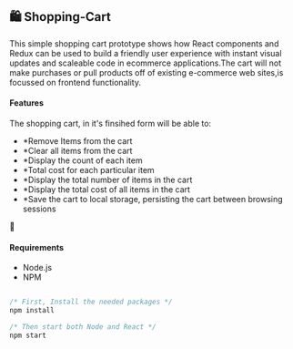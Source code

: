 ## 🛍️ **Shopping-Cart**

This simple shopping cart prototype shows how React components and Redux can be used to build a friendly user experience with instant visual updates and scaleable code in ecommerce applications.The cart will not make purchases or pull products off of existing e-commerce web sites,is focussed on frontend functionality. 

#### Features

The shopping cart, in it's finsihed form will be able to:
- *Remove Items from the cart
- *Clear all items from the cart
- *Display the count of each item
- *Total cost for each particular item
- *Display the total number of items in the cart
- *Display the total cost of all items in the cart
- *Save the cart to local storage, persisting the cart between browsing sessions

📌
#### Requirements

- Node.js
- NPM

```javascript

/* First, Install the needed packages */
npm install

/* Then start both Node and React */
npm start

```
